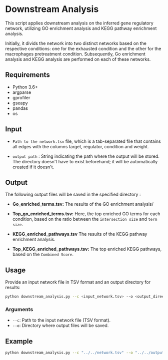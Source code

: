 
# Downstream Analysis

This script applies downstream analysis on the inferred gene regulatory network, utilizing GO enrichment analysis and KEGG pathway enrichment analysis.

Initially, it divids the network into two distinct networks based on the respective conditions: one for the exhausted condition and the other for the macrophages pretreatment condition. Subsequently, Go enrichment analysis and KEGG analysis are performed on each of these networks.


## Requirements

- Python 3.6+
- argparse
- gprofiler
- gseapy
- pandas
- os

## Input

- `Path to the network.tsv` file, which is a tab-separated file that contains all edges with the columns target, regulator, condition and weight.

- `output path` : String indicating the path where the output will be stored. The directory doesn't have to exist beforehand; it will be automatically created if it doesn't.


## Output

The following output files will be saved in the specified directory :

- **Go_enriched_terms.tsv:** The results of the GO enrichment analysis/
  
- **Top_go_enriched_terms.tsv:** Here, the top enriched GO terms for each condition, based on the ratio between the `intersection size` and `term size`.
  
- **KEGG_enriched_pathways.tsv** The results of the KEGG pathway enrichment analysis.
  
- **Top_KEGG_enriched_pathways.tsv:** The top enriched KEGG pathways, based on the `Combined Score`.


## Usage

Provide an input network file in TSV format and an output directory for results:

```bash
python downstream_analysis.py --c <input_network.tsv> --o <output_directory>
```

### Arguments

- `--c`: Path to the input network file (TSV format).
- `--o`: Directory where output files will be saved.

## Example

```bash
python downstream_analysis.py --c "../../network.tsv" --o "../../output"
```